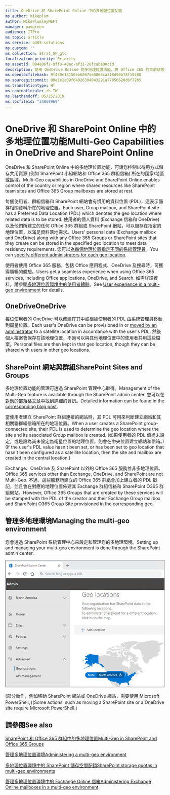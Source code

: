 ```yaml
---
title: OneDrive 和 SharePoint Online 中的多地理位置功能
ms.author: mikeplum
author: MikePlumleyMSFT
manager: pamgreen
audience: ITPro
ms.topic: article
ms.service: o365-solutions
ms.custom: ''
ms.collection: Strat_SP_gtc
localization_priority: Priority
ms.assetid: 094e86f2-9ff0-40ac-af31-28fcaba00c1d
description: 使用 OneDrive Online 的多地理位置功能，將 Office 365 的目前狀態拓展至多個地理區域。
ms.openlocfilehash: 9f430c18150eb60975e0866ca318d90b78f19280
ms.sourcegitcommit: 08e1e1c09f64926394043291a77856620d6f72b5
ms.translationtype: HT
ms.contentlocale: zh-TW
ms.lasthandoff: 05/15/2019
ms.locfileid: "34069969"
---
```

# <a name="multi-geo-capabilities-in-onedrive-and-sharepoint-online"></a><span data-ttu-id="169df-103">OneDrive 和 SharePoint Online 中的多地理位置功能</span><span class="sxs-lookup"><span data-stu-id="169df-103">Multi-Geo Capabilities in OneDrive and SharePoint Online</span></span>

<span data-ttu-id="169df-104">OneDrive 和 SharePoint Online 中的多地理位置功能，可讓您控制以待用方式儲存共用資源 (例如 SharePoint 小組網站和 Office 365 群組信箱) 所在的國家/地區或區域。</span><span class="sxs-lookup"><span data-stu-id="169df-104">Multi-Geo capabilities in OneDrive and SharePoint Online enables control of the country or region where shared resources like SharePoint team sites and Office 365 Group mailboxes are stored at rest.</span></span>

<span data-ttu-id="169df-105">每個使用者、群組信箱和 SharePoint 網站會有慣用的資料位置 (PDL)，這表示儲存相關資料所在的地理位置。</span><span class="sxs-lookup"><span data-stu-id="169df-105">Each user, Group mailbox, and SharePoint site has a Preferred Data Location (PDL) which denotes the geo location where related data is to be stored.</span></span> <span data-ttu-id="169df-106">使用者的個人資料 (Exchange 信箱和 OneDrive) 以及他們所建立的任何 Office 365 群組或 SharePoint 網站，可以儲存在指定的地理位置，以滿足資料落地需求。</span><span class="sxs-lookup"><span data-stu-id="169df-106">Users' personal data (Exchange mailbox and OneDrive) along with any Office 365 Groups or SharePoint sites that they create can be stored in the specified geo location to meet data residency requirements.</span></span> <span data-ttu-id="169df-107">您可以[為每個地理位置指定不同的系統管理員](add-a-sharepoint-geo-admin.md)。</span><span class="sxs-lookup"><span data-stu-id="169df-107">You can [specify different administrators for each geo location](add-a-sharepoint-geo-admin.md).</span></span>

<span data-ttu-id="169df-108">使用者使用 Office 365 服務，包括 Office 應用程式、OneDrive 及搜尋時，可獲得順暢的體驗。</span><span class="sxs-lookup"><span data-stu-id="169df-108">Users get a seamless experience when using Office 365 services, including Office applications, OneDrive, and Search.</span></span> <span data-ttu-id="169df-109">如需詳細資料，請參閱[多地理位置環境中的使用者體驗](multi-geo-user-experience.md)。</span><span class="sxs-lookup"><span data-stu-id="169df-109">See [User experience in a multi-geo environment](multi-geo-user-experience.md) for details.</span></span>

## <a name="onedrive"></a><span data-ttu-id="169df-110">OneDrive</span><span class="sxs-lookup"><span data-stu-id="169df-110">OneDrive</span></span>

<span data-ttu-id="169df-111">每位使用者的 OneDrive 可以佈建在其中或根據使用者的 PDL [由系統管理員移動](move-onedrive-between-geo-locations.md)到衛星位置。</span><span class="sxs-lookup"><span data-stu-id="169df-111">Each user's OneDrive can be provisioned in or [moved by an administrator](move-onedrive-between-geo-locations.md) to a satellite location in accordance with the user's PDL.</span></span> <span data-ttu-id="169df-112">然後個人檔案會保存在該地理位置，不過可以與其他地理位置中的使用者共用這些檔案。</span><span class="sxs-lookup"><span data-stu-id="169df-112">Personal files are then kept in that geo location, though they can be shared with users in other geo locations.</span></span>

## <a name="sharepoint-sites-and-groups"></a><span data-ttu-id="169df-113">SharePoint 網站與群組</span><span class="sxs-lookup"><span data-stu-id="169df-113">SharePoint Sites and Groups</span></span>

<span data-ttu-id="169df-114">多地理位置功能的管理可透過 SharePoint 管理中心取得。</span><span class="sxs-lookup"><span data-stu-id="169df-114">Management of the Multi-Geo feature is available through the SharePoint admin center.</span></span> <span data-ttu-id="169df-115">您可以在[對應的部落格文章](https://techcommunity.microsoft.com/t5/Office-365-Blog/Now-available-Multi-Geo-in-SharePoint-and-Office-365-Groups/ba-p/263302)中找到詳細的資訊。</span><span class="sxs-lookup"><span data-stu-id="169df-115">Detailed information can be found in the [corresponding blog post](https://techcommunity.microsoft.com/t5/Office-365-Blog/Now-available-Multi-Geo-in-SharePoint-and-Office-365-Groups/ba-p/263302).</span></span>

<span data-ttu-id="169df-116">當使用者建立 SharePoint 群組連接的網站時，其 PDL 可用來判斷建立網站和其相關聯群組信箱所在的地理位置。</span><span class="sxs-lookup"><span data-stu-id="169df-116">When a user creates a SharePoint group-connected site, their PDL is used to determine the geo location where the site and its associated Group mailbox is created.</span></span> <span data-ttu-id="169df-117">(如果使用者的 PDL 值尚未設定，或是設為尚未設定為衛星位置的地理位置，則會在中央位置建立網站和信箱。)</span><span class="sxs-lookup"><span data-stu-id="169df-117">(If the user's PDL value hasn't been set, or has been set to geo location that hasn't been configured as a satellite location, then the site and mailbox are created in the central location.)</span></span>

<span data-ttu-id="169df-118">Exchange、OneDrive 及 SharePoint 以外的 Office 365 服務並非多地理位置。</span><span class="sxs-lookup"><span data-stu-id="169df-118">Office 365 services other than Exchange, OneDrive, and SharePoint are not Multi-Geo.</span></span> <span data-ttu-id="169df-119">不過，這些服務所建立的 Office 365 群組會加上建立者的 PDL 戳記，並且會在對應的地理位置佈建其 Exchange 群組信箱和 SharePoint O365 群組網站。</span><span class="sxs-lookup"><span data-stu-id="169df-119">However, Office 365 Groups that are created by these services will be stamped with the PDL of the creator and their Exchange Group mailbox and SharePoint O365 Group Site provisioned in the corresponding geo.</span></span> 

## <a name="managing-the-multi-geo-environment"></a><span data-ttu-id="169df-120">管理多地理環境</span><span class="sxs-lookup"><span data-stu-id="169df-120">Managing the multi-geo environment</span></span>

<span data-ttu-id="169df-121">您會透過 SharePoint 系統管理中心來設定和管理您的多地理環境。</span><span class="sxs-lookup"><span data-stu-id="169df-121">Setting up and managing your multi-geo environment is done through the SharePoint admin center.</span></span> 

![SharePoint 系統管理中心中地理位置頁面的螢幕擷取畫面](media/sharepoint-multi-geo-admin-center.png)

<span data-ttu-id="169df-123">(部分動作，例如移動 SharePoint 網站或 OneDrive 網站，需要使用 Microsoft PowerShell。)</span><span class="sxs-lookup"><span data-stu-id="169df-123">(Some actions, such as moving a SharePoint site or a OneDrive site require Microsoft PowerShell.)</span></span>

## <a name="see-also"></a><span data-ttu-id="169df-124">請參閱</span><span class="sxs-lookup"><span data-stu-id="169df-124">See also</span></span>

[<span data-ttu-id="169df-125">SharePoint 和 Office 365 群組中的多地理位置</span><span class="sxs-lookup"><span data-stu-id="169df-125">Multi-Geo in SharePoint and Office 365 Groups</span></span>](https://techcommunity.microsoft.com/t5/Office-365-Blog/Now-available-Multi-Geo-in-SharePoint-and-Office-365-Groups/ba-p/263302)

[<span data-ttu-id="169df-126">管理多地理位置環境</span><span class="sxs-lookup"><span data-stu-id="169df-126">Administering a multi-geo environment</span></span>](administering-a-multi-geo-environment.md)

[<span data-ttu-id="169df-127">多地理位置環境中的 SharePoint 儲存空間配額</span><span class="sxs-lookup"><span data-stu-id="169df-127">SharePoint storage quotas in multi-geo environments</span></span>](sharepoint-multi-geo-storage-quota.md)

[<span data-ttu-id="169df-128">管理多地理位置環境中的 Exchange Online 信箱</span><span class="sxs-lookup"><span data-stu-id="169df-128">Administering Exchange Online mailboxes in a multi-geo environment</span></span>](administering-exchange-online-multi-geo.md)
